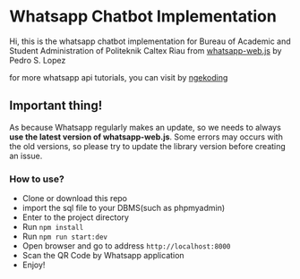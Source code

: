 # Whatsapp Chatbot Implementation

Hi, this is the whatsapp chatbot implementation for Bureau of Academic and Student Administration of Politeknik Caltex Riau from <a href="https://github.com/pedroslopez/whatsapp-web.js">whatsapp-web.js</a> by Pedro S. Lopez

for more whatsapp api tutorials, you can visit by <a href="https://github.com/ngekoding/whatsapp-api-tutorial">ngekoding</a>

## Important thing!

As because Whatsapp regularly makes an update, so we needs to always **use the latest version of whatsapp-web.js**. Some errors may occurs with the old versions, so please try to update the library version before creating an issue.

### How to use?

- Clone or download this repo
- import the sql file to your DBMS(such as phpmyadmin)
- Enter to the project directory
- Run `npm install`
- Run `npm run start:dev`
- Open browser and go to address `http://localhost:8000`
- Scan the QR Code by Whatsapp application
- Enjoy!

